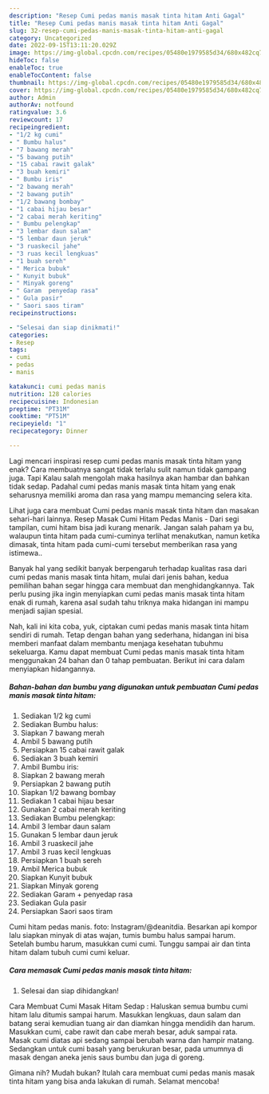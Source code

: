 ```yaml
---
description: "Resep Cumi pedas manis masak tinta hitam Anti Gagal"
title: "Resep Cumi pedas manis masak tinta hitam Anti Gagal"
slug: 32-resep-cumi-pedas-manis-masak-tinta-hitam-anti-gagal
category: Uncategorized
date: 2022-09-15T13:11:20.029Z
image: https://img-global.cpcdn.com/recipes/05480e1979585d34/680x482cq70/cumi-pedas-manis-masak-tinta-hitam-foto-resep-utama.jpg
hideToc: false
enableToc: true
enableTocContent: false
thumbnail: https://img-global.cpcdn.com/recipes/05480e1979585d34/680x482cq70/cumi-pedas-manis-masak-tinta-hitam-foto-resep-utama.jpg
cover: https://img-global.cpcdn.com/recipes/05480e1979585d34/680x482cq70/cumi-pedas-manis-masak-tinta-hitam-foto-resep-utama.jpg
author: Admin
authorAv: notfound
ratingvalue: 3.6
reviewcount: 17
recipeingredient:
- "1/2 kg cumi"
- " Bumbu halus"
- "7 bawang merah"
- "5 bawang putih"
- "15 cabai rawit galak"
- "3 buah kemiri"
- " Bumbu iris"
- "2 bawang merah"
- "2 bawang putih"
- "1/2 bawang bombay"
- "1 cabai hijau besar"
- "2 cabai merah keriting"
- " Bumbu pelengkap"
- "3 lembar daun salam"
- "5 lembar daun jeruk"
- "3 ruaskecil jahe"
- "3 ruas kecil lengkuas"
- "1 buah sereh"
- " Merica bubuk"
- " Kunyit bubuk"
- " Minyak goreng"
- " Garam  penyedap rasa"
- " Gula pasir"
- " Saori saos tiram"
recipeinstructions:

- "Selesai dan siap dinikmati!"
categories:
- Resep
tags:
- cumi
- pedas
- manis

katakunci: cumi pedas manis 
nutrition: 128 calories
recipecuisine: Indonesian
preptime: "PT31M"
cooktime: "PT51M"
recipeyield: "1"
recipecategory: Dinner

---
```



Lagi mencari inspirasi resep cumi pedas manis masak tinta hitam yang enak? Cara membuatnya sangat tidak terlalu sulit namun tidak gampang juga. Tapi Kalau salah mengolah maka hasilnya akan hambar dan bahkan tidak sedap. Padahal cumi pedas manis masak tinta hitam yang enak seharusnya memiliki aroma dan rasa yang mampu memancing selera kita.


Lihat juga cara membuat Cumi pedas manis masak tinta hitam dan masakan sehari-hari lainnya. Resep Masak Cumi Hitam Pedas Manis - Dari segi tampilan, cumi hitam bisa jadi kurang menarik. Jangan salah paham ya bu, walaupun tinta hitam pada cumi-cuminya terlihat menakutkan, namun ketika dimasak, tinta hitam pada cumi-cumi tersebut memberikan rasa yang istimewa..

Banyak hal yang sedikit banyak berpengaruh terhadap kualitas rasa dari cumi pedas manis masak tinta hitam, mulai dari jenis bahan, kedua pemilihan bahan segar hingga cara membuat dan menghidangkannya. Tak perlu pusing jika ingin menyiapkan cumi pedas manis masak tinta hitam enak di rumah, karena asal sudah tahu triknya maka hidangan ini mampu menjadi sajian spesial.


Nah, kali ini kita coba, yuk, ciptakan cumi pedas manis masak tinta hitam sendiri di rumah. Tetap dengan bahan yang sederhana, hidangan ini bisa memberi manfaat dalam membantu menjaga kesehatan tubuhmu sekeluarga. Kamu dapat membuat Cumi pedas manis masak tinta hitam menggunakan 24 bahan dan 0 tahap pembuatan. Berikut ini cara dalam menyiapkan hidangannya.

<!--inarticleads1-->

##### Bahan-bahan dan bumbu yang digunakan untuk pembuatan Cumi pedas manis masak tinta hitam:

1. Sediakan 1/2 kg cumi
1. Sediakan  Bumbu halus:
1. Siapkan 7 bawang merah
1. Ambil 5 bawang putih
1. Persiapkan 15 cabai rawit galak
1. Sediakan 3 buah kemiri
1. Ambil  Bumbu iris:
1. Siapkan 2 bawang merah
1. Persiapkan 2 bawang putih
1. Siapkan 1/2 bawang bombay
1. Sediakan 1 cabai hijau besar
1. Gunakan 2 cabai merah keriting
1. Sediakan  Bumbu pelengkap:
1. Ambil 3 lembar daun salam
1. Gunakan 5 lembar daun jeruk
1. Ambil 3 ruaskecil jahe
1. Ambil 3 ruas kecil lengkuas
1. Persiapkan 1 buah sereh
1. Ambil  Merica bubuk
1. Siapkan  Kunyit bubuk
1. Siapkan  Minyak goreng
1. Sediakan  Garam + penyedap rasa
1. Sediakan  Gula pasir
1. Persiapkan  Saori saos tiram


Cumi hitam pedas manis. foto: Instagram/@deanitdia. Besarkan api kompor lalu siapkan minyak di atas wajan, tumis bumbu halus sampai harum. Setelah bumbu harum, masukkan cumi cumi. Tunggu sampai air dan tinta hitam dalam tubuh cumi cumi keluar. 

<!--inarticleads2-->

##### Cara memasak Cumi pedas manis masak tinta hitam:


1. Selesai dan siap dihidangkan!

Cara Membuat Cumi Masak Hitam Sedap : Haluskan semua bumbu cumi hitam lalu ditumis sampai harum. Masukkan lengkuas, daun salam dan batang serai kemudian tuang air dan diamkan hingga mendidih dan harum. Masukkan cumi, cabe rawit dan cabe merah besar, aduk sampai rata. Masak cumi diatas api sedang sampai berubah warna dan hampir matang. Sedangkan untuk cumi basah yang berukuran besar, pada umumnya di masak dengan aneka jenis saus bumbu dan juga di goreng. 

Gimana nih? Mudah bukan? Itulah cara membuat cumi pedas manis masak tinta hitam yang bisa anda lakukan di rumah. Selamat mencoba!
